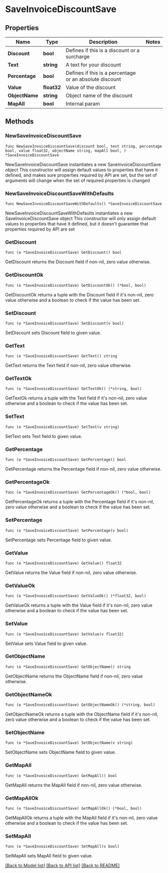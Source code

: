 # SaveInvoiceDiscountSave

## Properties

Name | Type | Description | Notes
------------ | ------------- | ------------- | -------------
**Discount** | **bool** | Defines if this is a discount or a surcharge | 
**Text** | **string** | A text for your discount | 
**Percentage** | **bool** | Defines if this is a percentage or an absolute discount | 
**Value** | **float32** | Value of the discount | 
**ObjectName** | **string** | Object name of the discount | 
**MapAll** | **bool** | Internal param | 

## Methods

### NewSaveInvoiceDiscountSave

`func NewSaveInvoiceDiscountSave(discount bool, text string, percentage bool, value float32, objectName string, mapAll bool, ) *SaveInvoiceDiscountSave`

NewSaveInvoiceDiscountSave instantiates a new SaveInvoiceDiscountSave object
This constructor will assign default values to properties that have it defined,
and makes sure properties required by API are set, but the set of arguments
will change when the set of required properties is changed

### NewSaveInvoiceDiscountSaveWithDefaults

`func NewSaveInvoiceDiscountSaveWithDefaults() *SaveInvoiceDiscountSave`

NewSaveInvoiceDiscountSaveWithDefaults instantiates a new SaveInvoiceDiscountSave object
This constructor will only assign default values to properties that have it defined,
but it doesn't guarantee that properties required by API are set

### GetDiscount

`func (o *SaveInvoiceDiscountSave) GetDiscount() bool`

GetDiscount returns the Discount field if non-nil, zero value otherwise.

### GetDiscountOk

`func (o *SaveInvoiceDiscountSave) GetDiscountOk() (*bool, bool)`

GetDiscountOk returns a tuple with the Discount field if it's non-nil, zero value otherwise
and a boolean to check if the value has been set.

### SetDiscount

`func (o *SaveInvoiceDiscountSave) SetDiscount(v bool)`

SetDiscount sets Discount field to given value.


### GetText

`func (o *SaveInvoiceDiscountSave) GetText() string`

GetText returns the Text field if non-nil, zero value otherwise.

### GetTextOk

`func (o *SaveInvoiceDiscountSave) GetTextOk() (*string, bool)`

GetTextOk returns a tuple with the Text field if it's non-nil, zero value otherwise
and a boolean to check if the value has been set.

### SetText

`func (o *SaveInvoiceDiscountSave) SetText(v string)`

SetText sets Text field to given value.


### GetPercentage

`func (o *SaveInvoiceDiscountSave) GetPercentage() bool`

GetPercentage returns the Percentage field if non-nil, zero value otherwise.

### GetPercentageOk

`func (o *SaveInvoiceDiscountSave) GetPercentageOk() (*bool, bool)`

GetPercentageOk returns a tuple with the Percentage field if it's non-nil, zero value otherwise
and a boolean to check if the value has been set.

### SetPercentage

`func (o *SaveInvoiceDiscountSave) SetPercentage(v bool)`

SetPercentage sets Percentage field to given value.


### GetValue

`func (o *SaveInvoiceDiscountSave) GetValue() float32`

GetValue returns the Value field if non-nil, zero value otherwise.

### GetValueOk

`func (o *SaveInvoiceDiscountSave) GetValueOk() (*float32, bool)`

GetValueOk returns a tuple with the Value field if it's non-nil, zero value otherwise
and a boolean to check if the value has been set.

### SetValue

`func (o *SaveInvoiceDiscountSave) SetValue(v float32)`

SetValue sets Value field to given value.


### GetObjectName

`func (o *SaveInvoiceDiscountSave) GetObjectName() string`

GetObjectName returns the ObjectName field if non-nil, zero value otherwise.

### GetObjectNameOk

`func (o *SaveInvoiceDiscountSave) GetObjectNameOk() (*string, bool)`

GetObjectNameOk returns a tuple with the ObjectName field if it's non-nil, zero value otherwise
and a boolean to check if the value has been set.

### SetObjectName

`func (o *SaveInvoiceDiscountSave) SetObjectName(v string)`

SetObjectName sets ObjectName field to given value.


### GetMapAll

`func (o *SaveInvoiceDiscountSave) GetMapAll() bool`

GetMapAll returns the MapAll field if non-nil, zero value otherwise.

### GetMapAllOk

`func (o *SaveInvoiceDiscountSave) GetMapAllOk() (*bool, bool)`

GetMapAllOk returns a tuple with the MapAll field if it's non-nil, zero value otherwise
and a boolean to check if the value has been set.

### SetMapAll

`func (o *SaveInvoiceDiscountSave) SetMapAll(v bool)`

SetMapAll sets MapAll field to given value.



[[Back to Model list]](../README.md#documentation-for-models) [[Back to API list]](../README.md#documentation-for-api-endpoints) [[Back to README]](../README.md)


